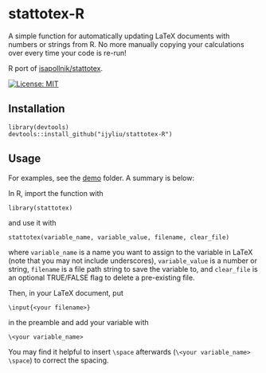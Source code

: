 # stattotex-R

A simple function for automatically updating LaTeX documents with numbers or strings from R. No more manually copying your calculations over every time your code is re-run!

R port of [isapollnik/stattotex](https://github.com/isapollnik/stattotex).

[![License: MIT](https://img.shields.io/badge/License-MIT-yellow.svg)](https://opensource.org/licenses/MIT)

## Installation

```
library(devtools)
devtools::install_github("ijyliu/stattotex-R")
```

## Usage

For examples, see the [demo](https://github.com/ijyliu/stattotex-R/tree/main/demo) folder. A summary is below:

In R, import the function with

```
library(stattotex)
```

and use it with

```
stattotex(variable_name, variable_value, filename, clear_file)
```

where `variable_name` is a name you want to assign to the variable in LaTeX (note that you may not include underscores), `variable_value` is a number or string, `filename` is a file path string to save the variable to, and `clear_file` is an optional TRUE/FALSE flag to delete a pre-existing file.

Then, in your LaTeX document, put

```
\input{<your filename>}
```

in the preamble and add your variable with

```
\<your variable_name>
```

You may find it helpful to insert `\space` afterwards (`\<your variable_name> \space`) to correct the spacing.

